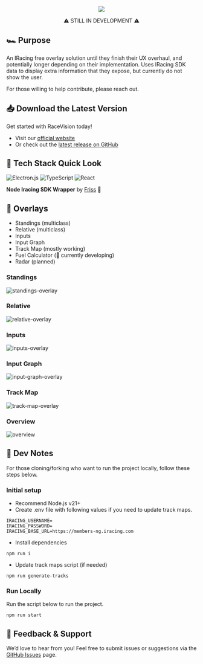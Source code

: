 <p align="center">
  <img src="https://github.com/user-attachments/assets/b766bcee-2d62-424d-8a06-f974400d6d30" alt"Race Vision Logo" />
</p>
<p align="center">
⚠️ STILL IN DEVELOPMENT ⚠️
</p>

## 🏎️ Purpose
An IRacing free overlay solution until they finish their UX overhaul, and potentially longer depending on their implementation. Uses IRacing SDK data to display extra information that they expose, but currently do not show the user.

For those willing to help contribute, please reach out.

## 📥 Download the Latest Version
Get started with RaceVision today!
- Visit our [official website](https://www.racevision.app/)
- Or check out the [latest release on GitHub](https://github.com/mpavich2/RaceVision/releases)

## 🚀 Tech Stack Quick Look
![Electron.js](https://img.shields.io/badge/Electron-191970?style=for-the-badge&logo=Electron&logoColor=white)
![TypeScript](https://img.shields.io/badge/typescript-%23007ACC.svg?style=for-the-badge&logo=typescript&logoColor=white)
![React](https://img.shields.io/badge/react-%2320232a.svg?style=for-the-badge&logo=react&logoColor=%2361DAFB)

**Node Iracing SDK Wrapper** by [Friss](https://github.com/Friss/iracing-sdk-js) 🙏

## 🏁 Overlays
  - Standings (multiclass)
  - Relative (multiclass)
  - Inputs
  - Input Graph
  - Track Map (mostly working)
  - Fuel Calculator (🚧 currently developing)
  - Radar (planned)

  ### Standings
  ![standings-overlay](https://github.com/user-attachments/assets/1fac1bbd-38ef-46d1-ae46-2edfbd5df2a8)

  ### Relative
  ![relative-overlay](https://github.com/user-attachments/assets/e250942e-61cd-4a6f-ab6a-f09ab1e64f78)

  ### Inputs
  ![inputs-overlay](https://github.com/user-attachments/assets/e12d719d-fbbf-47de-be1c-97c8beafa7d1)

  ### Input Graph
  ![input-graph-overlay](https://github.com/user-attachments/assets/4e8cf40a-6939-4363-986e-1b13d1dae152)

  ### Track Map
  ![track-map-overlay](https://github.com/user-attachments/assets/79ccc7ab-8a7b-4fd8-8ace-b28081b0d34e)

  ### Overview
  ![overview](https://github.com/user-attachments/assets/549322b7-06cf-4a38-aca2-688540ba08a5)

  ## 📝 Dev Notes
  For those cloning/forking who want to run the project locally, follow these steps below.

  ### Initial setup
  - Recommend Node.js v21+
  - Create .env file with following values if you need to update track maps.
  ```
  IRACING_USERNAME=
  IRACING_PASSWORD=
  IRACING_BASE_URL=https://members-ng.iracing.com
  ```

  - Install dependencies
  ```
  npm run i
  ```

  - Update track maps script (if needed)
  ```
  npm run generate-tracks
  ```

  ### Run Locally
  Run the script below to run the project.
  ```
  npm run start
  ```


## 💬 Feedback & Support
We’d love to hear from you! Feel free to submit issues or suggestions via the [GitHub Issues](https://github.com/mpavich2/RaceVision/issues) page.
